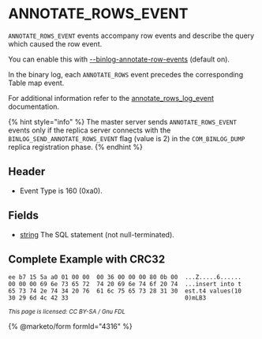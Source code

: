 # ANNOTATE\_ROWS\_EVENT

`ANNOTATE_ROWS_EVENT` events accompany row events and describe the query which caused the row event.

You can enable this with [--binlog-annotate-row-events](../../../ha-and-performance/standard-replication/replication-and-binary-log-system-variables.md) (default on).

In the binary log, each `ANNOTATE_ROWS` event precedes the corresponding Table map event.

For additional information refer to the [annotate\_rows\_log\_event](../../../clients-and-utilities/logging-tools/mariadb-binlog/annotate_rows_log_event.md) documentation.

{% hint style="info" %}
The master server sends `ANNOTATE_ROWS_EVENT` events only if the replica server connects with the `BINLOG_SEND_ANNOTATE_ROWS_EVENT` flag (value is 2) in the `COM_BINLOG_DUMP` replica registration phase.
{% endhint %}

## Header

* Event Type is 160 (0xa0).

## Fields

* [string](../protocol-data-types.md#fixed-length-bytes) The SQL statement (not null-terminated).

## Complete Example with CRC32

```
ee b7 15 5a a0 01 00 00  00 36 00 00 00 80 0b 00  ...Z.....6......
00 00 00 69 6e 73 65 72  74 20 69 6e 74 6f 20 74  ...insert into t
65 73 74 2e 74 34 20 76  61 6c 75 65 73 28 31 30  est.t4 values(10
30 29 6d 4c 42 33                                 0)mLB3
```

<sub>_This page is licensed: CC BY-SA / Gnu FDL_</sub>

{% @marketo/form formId="4316" %}
